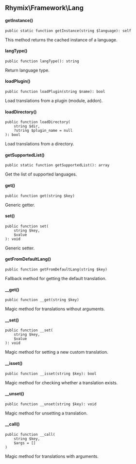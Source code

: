 Rhymix\Framework\Lang
---------------------

#### getInstance()

```
public static function getInstance(string $language): self
```

This method returns the cached instance of a language.

#### langType()

```
public function langType(): string
```

Return language type.

#### loadPlugin()

```
public function loadPlugin(string $name): bool
```

Load translations from a plugin (module, addon).

#### loadDirectory()

```
public function loadDirectory(
    string $dir,
    ?string $plugin_name = null
): bool
```

Load translations from a directory.

#### getSupportedList()

```
public static function getSupportedList(): array
```

Get the list of supported languages.

#### get()

```
public function get(string $key)
```

Generic getter.

#### set()

```
public function set(
    string $key,
    $value
): void
```

Generic setter.

#### getFromDefaultLang()

```
public function getFromDefaultLang(string $key)
```

Fallback method for getting the default translation.

#### __get()

```
public function __get(string $key)
```

Magic method for translations without arguments.

#### __set()

```
public function __set(
    string $key,
    $value
): void
```

Magic method for setting a new custom translation.

#### __isset()

```
public function __isset(string $key): bool
```

Magic method for checking whether a translation exists.

#### __unset()

```
public function __unset(string $key): void
```

Magic method for unsetting a translation.

#### __call()

```
public function __call(
    string $key,
    $args = []
)
```

Magic method for translations with arguments.
